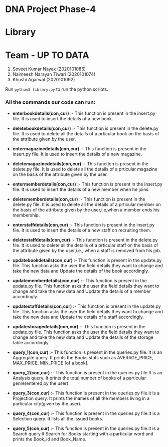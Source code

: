 # DNA Project Phase-4
# Library

# Team - UP TO DATA
1. Soveet Kumar Nayak (2020101086)
2. Naimeesh Narayan Tiwari (2020101074)
3. Khushi Agarwal (2020101092)

Run `python3 library.py` to run the python scripts.

### All the commands our code can run:

* **enterbookdetails(con,cur)** :- This function is present in the insert.py file. It is used to insert the details of a new book.

* **deletebookdetails(con,cur)** :- This function is present in the delete.py file. It is used to delete all the details of a prticular book on the basis of the attribute given by the user.


* **entermagazinedetails(con,cur)** :- This function is present in the insert.py file. It is used to insert the details of a new magazine.

* **deletemagazinedetails(con,cur)** :- This function is present in the delete.py file. It is used to delete all the details of a prticular magazine on the basis of the attribute given by the user.


* **entermemberdetails(con,cur)** :- This function is present in the insert.py file. It is used to insert the details of a new member when he joins.

* **deletememberdetails(con,cur)** :- This function is present in the delete.py file. It is used to delete all the details of a prticular member on the basis of the attribute given by the user,i.e,when a member ends his membership.


* **enterstaffdetails(con,cur)** :- This function is present in the insert.py file. It is used to insert the details of a new staff on recruiting them.

* **deletestaffdetails(con,cur)** :- This function is present in the delete.py file. It is used to delete all the details of a prticular staff on the basis of the attribute given by the user,i.e., when a staff is removed from his job.


* **updatebookdetails(con,cur)** :- This function is present in the update.py file. This function asks the user the field details they want to change and take the new data and Update the details of the book accordingly.

* **updatememberdetails(con,cur)** :- This function is present in the update.py file. This function asks the user the field details they want to change and take the new data and Update the details of a member accordingly.

* **updatestaffdetails(con,cur)** :- This function is present in the update.py file. This function asks the user the field details they want to change and take the new data and Update the details of a staff accordingly.

* **updatestoragedetails(con,cur)** :- This function is present in the update.py file. This function asks the user the field details they want to change and take the new data and Update the details of the storage table accordingly.


* **query_1(con,cur)** :- This function is present in the queries.py file. It is an Aggregate query. It prints the Books stats such as AVERAGE_PRICE, MAX_PRICE, MIN_PRICE [of a book].

* **query_2(con,cur)** :- This function is present in the queries.py file.It is an Analysis query. It prints the total number of books of a particular genre(entered by the user).

* **query_3(con,cur)** :- This function is present in the queries.py file.It is a Projection query. It prints the mames of all the members living in a particular city(given by the user).

* **query_4(con,cur)** :- This function is present in the queries.py file.It is a Selection query. It lists all the issued books.

* **query_5(con,cur)** :- This function is present in the queries.py file.It is a Search query.It Search for Books starting with a particular word and prints the Book_id and Book_Name.
